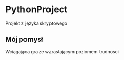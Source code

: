 # PythonProject
Projekt z języka skryptowego
<h2> Mój pomysł </h2>
<p> Wciągająca gra ze wzrastającym poziomem trudności</p>
